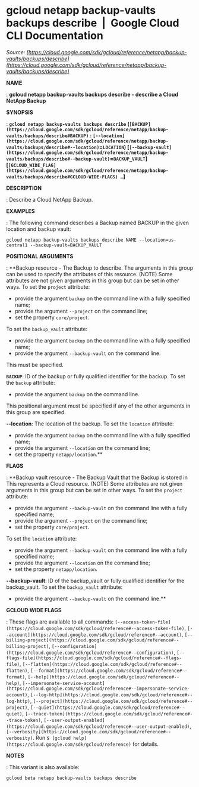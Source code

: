 # gcloud netapp backup-vaults backups describe  |  Google Cloud CLI Documentation

*Source: [https://cloud.google.com/sdk/gcloud/reference/netapp/backup-vaults/backups/describe](https://cloud.google.com/sdk/gcloud/reference/netapp/backup-vaults/backups/describe)*

**NAME**

: **gcloud netapp backup-vaults backups describe - describe a Cloud NetApp Backup**

**SYNOPSIS**

: **`gcloud netapp backup-vaults backups describe` (`[BACKUP](https://cloud.google.com/sdk/gcloud/reference/netapp/backup-vaults/backups/describe#BACKUP)` : `[--location](https://cloud.google.com/sdk/gcloud/reference/netapp/backup-vaults/backups/describe#--location)`=`LOCATION`) [`[--backup-vault](https://cloud.google.com/sdk/gcloud/reference/netapp/backup-vaults/backups/describe#--backup-vault)`=`BACKUP_VAULT`] [`[GCLOUD_WIDE_FLAG](https://cloud.google.com/sdk/gcloud/reference/netapp/backup-vaults/backups/describe#GCLOUD-WIDE-FLAGS) …`]**

**DESCRIPTION**

: Describe a Cloud NetApp Backup.

**EXAMPLES**

: The following command describes a Backup named BACKUP in the given location and
backup vault:

```
gcloud netapp backup-vaults backups describe NAME --location=us-central1 --backup-vault=BACKUP_VAULT
```

**POSITIONAL ARGUMENTS**

: **Backup resource - The Backup to describe. The arguments in this group can be
used to specify the attributes of this resource. (NOTE) Some attributes are not
given arguments in this group but can be set in other ways.
To set the `project` attribute:

- provide the argument `backup` on the command line with a fully
specified name;
- provide the argument `--project` on the command line;
- set the property `core/project`.

To set the `backup_vault` attribute:

- provide the argument `backup` on the command line with a fully
specified name;
- provide the argument `--backup-vault` on the command line.

This must be specified.

**`BACKUP`**:
ID of the backup or fully qualified identifier for the backup.
To set the `backup` attribute:

- provide the argument `backup` on the command line.

This positional argument must be specified if any of the other arguments in this
group are specified.

**--location**:
The location of the backup.
To set the `location` attribute:

- provide the argument `backup` on the command line with a fully
specified name;
- provide the argument `--location` on the command line;
- set the property `netapp/location`.**

**FLAGS**

: **Backup vault resource - The Backup Vault that the Backup is stored in This
represents a Cloud resource. (NOTE) Some attributes are not given arguments in
this group but can be set in other ways.
To set the `project` attribute:

- provide the argument `--backup-vault` on the command line with a
fully specified name;
- provide the argument `--project` on the command line;
- set the property `core/project`.

To set the `location` attribute:

- provide the argument `--backup-vault` on the command line with a
fully specified name;
- provide the argument `--location` on the command line;
- set the property `netapp/location`.

**--backup-vault**:
ID of the backup_vault or fully qualified identifier for the backup_vault.
To set the `backup_vault` attribute:

- provide the argument `--backup-vault` on the command line.**

**GCLOUD WIDE FLAGS**

: These flags are available to all commands: `[--access-token-file](https://cloud.google.com/sdk/gcloud/reference#--access-token-file)`,
`[--account](https://cloud.google.com/sdk/gcloud/reference#--account)`, `[--billing-project](https://cloud.google.com/sdk/gcloud/reference#--billing-project)`,
`[--configuration](https://cloud.google.com/sdk/gcloud/reference#--configuration)`,
`[--flags-file](https://cloud.google.com/sdk/gcloud/reference#--flags-file)`,
`[--flatten](https://cloud.google.com/sdk/gcloud/reference#--flatten)`, `[--format](https://cloud.google.com/sdk/gcloud/reference#--format)`, `[--help](https://cloud.google.com/sdk/gcloud/reference#--help)`, `[--impersonate-service-account](https://cloud.google.com/sdk/gcloud/reference#--impersonate-service-account)`,
`[--log-http](https://cloud.google.com/sdk/gcloud/reference#--log-http)`,
`[--project](https://cloud.google.com/sdk/gcloud/reference#--project)`, `[--quiet](https://cloud.google.com/sdk/gcloud/reference#--quiet)`, `[--trace-token](https://cloud.google.com/sdk/gcloud/reference#--trace-token)`, `[--user-output-enabled](https://cloud.google.com/sdk/gcloud/reference#--user-output-enabled)`,
`[--verbosity](https://cloud.google.com/sdk/gcloud/reference#--verbosity)`.
Run `$ [gcloud help](https://cloud.google.com/sdk/gcloud/reference)` for details.

**NOTES**

: This variant is also available:

```
gcloud beta netapp backup-vaults backups describe
```
